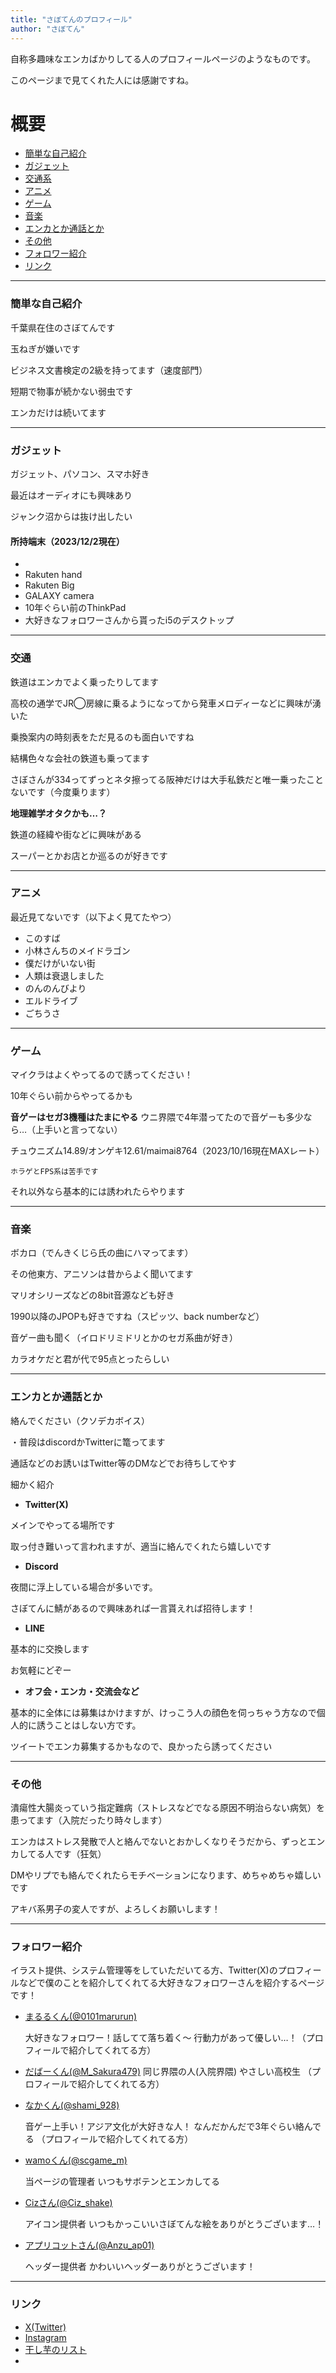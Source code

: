 ```yaml
---
title: "さぼてんのプロフィール"
author: "さぼてん"
---
```


自称多趣味なエンカばかりしてる人のプロフィールページのようなものです。

このページまで見てくれた人には感謝ですね。


# 概要
- [簡単な自己紹介](#簡単な自己紹介)
- [ガジェット](#ガジェット)
- [交通系](#交通)
- [アニメ](#アニメ)
- [ゲーム](#ゲーム)
- [音楽](#音楽)
- [エンカとか通話とか](#エンカとか通話とか)
- [その他](#その他)
- [フォロワー紹介](#フォロワー紹介)
- [リンク](#リンク)

***

### 簡単な自己紹介

千葉県在住のさぼてんです

玉ねぎが嫌いです

ビジネス文書検定の2級を持ってます（速度部門）

短期で物事が続かない弱虫です

エンカだけは続いてます


***
### ガジェット

ガジェット、パソコン、スマホ好き

最近はオーディオにも興味あり

ジャンク沼からは抜け出したい

#### 所持端末（2023/12/2現在）

- 
- Rakuten hand
- Rakuten Big
- GALAXY camera
- 10年ぐらい前のThinkPad
- 大好きなフォロワーさんから貰ったi5のデスクトップ

***
### 交通

鉄道はエンカでよく乗ったりしてます

高校の通学でJR◯房線に乗るようになってから発車メロディーなどに興味が湧いた

乗換案内の時刻表をただ見るのも面白いですね

結構色々な会社の鉄道も乗ってます

さぼさんが334ってずっとネタ擦ってる阪神だけは大手私鉄だと唯一乗ったことないです（今度乗ります）

**地理雑学オタクかも…？**

鉄道の経緯や街などに興味がある

スーパーとかお店とか巡るのが好きです

***
### アニメ

最近見てないです（以下よく見てたやつ）

- このすば
- 小林さんちのメイドラゴン
- 僕だけがいない街
- 人類は衰退しました
- のんのんびより
- エルドライブ
- ごちうさ

***
### ゲーム

マイクラはよくやってるので誘ってください！

10年ぐらい前からやってるかも

**音ゲーはセガ3機種はたまにやる**
ウニ界隈で4年潜ってたので音ゲーも多少なら…（上手いと言ってない）

チュウニズム14.89/オンゲキ12.61/maimai8764（2023/10/16現在MAXレート）

`ホラゲとFPS系は苦手です`

それ以外なら基本的には誘われたらやります

***
### 音楽
ボカロ（でんきくじら氏の曲にハマってます）

その他東方、アニソンは昔からよく聞いてます

マリオシリーズなどの8bit音源なども好き

1990以降のJPOPも好きですね（スピッツ、back numberなど）

音ゲー曲も聞く（イロドリミドリとかのセガ系曲が好き）

カラオケだと君が代で95点とったらしい

***
### エンカとか通話とか

絡んでください（クソデカボイス）

・普段はdiscordかTwitterに篭ってます

通話などのお誘いはTwitter等のDMなどでお待ちしてやす

細かく紹介

- **Twitter(X)**

メインでやってる場所です

取っ付き難いって言われますが、適当に絡んでくれたら嬉しいです

- **Discord**

夜間に浮上している場合が多いです。

さぼてんに鯖があるので興味あれば一言貰えれば招待します！

- **LINE**

基本的に交換します

お気軽にどぞー

- **オフ会・エンカ・交流会など**

基本的に全体には募集はかけますが、けっこう人の顔色を伺っちゃう方なので個人的に誘うことはしない方です。

ツイートでエンカ募集するかもなので、良かったら誘ってください

***
### その他

潰瘍性大腸炎っていう指定難病（ストレスなどでなる原因不明治らない病気）を患ってます（入院だったり時々します）

エンカはストレス発散で人と絡んでないとおかしくなりそうだから、ずっとエンカしてる人です（狂気）

DMやリプでも絡んでくれたらモチベーションになります、めちゃめちゃ嬉しいです

アキバ系男子の変人ですが、よろしくお願いします！

***
### フォロワー紹介
イラスト提供、システム管理等をしていただいてる方、Twitter(X)のプロフィールなどで僕のことを紹介してくれてる大好きなフォロワーさんを紹介するページです！



- [まるるくん(@0101marurun)](https://x.com/0101marurun)

  
  大好きなフォロワー！話してて落ち着く〜
  行動力があって優しい…！（プロフィールで紹介してくれてる方）

- [だばーくん(@M_Sakura479)](https://x.com/M_Sakura479)
同じ界隈の人(入院界隈)
やさしい高校生  （プロフィールで紹介してくれてる方）


- [なかくん(@shami_928)](https://x.com/shami_928)
  
  音ゲー上手い！アジア文化が大好きな人！
  なんだかんだで3年ぐらい絡んでる
  （プロフィールで紹介してくれてる方）

- [wamoくん(@scgame_m)](https://x.com/scgame_m)
  
  当ページの管理者
  いつもサボテンとエンカしてる

- [Cizさん(@Ciz_shake)](https://x.com/Ciz_shake)
  
  アイコン提供者
  いつもかっこいいさぼてんな絵をありがとうございます…！

- [アプリコットさん(@Anzu_ap01)](https://x.com/Anzu_ap01)
  
  ヘッダー提供者
  かわいいヘッダーありがとうございます！
***
### リンク

- [X(Twitter)](https://x.com/saisabo10)
- [Instagram](https://instagram.com/saisabo10)
- [干し芋のリスト](https://www.amazon.jp/hz/wishlist/ls/2OER50S284I5A?ref_=wl_share)
- 
